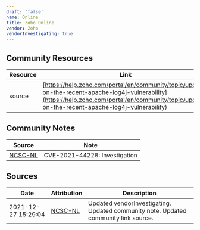 ```yaml
---
draft: 'false'
name: Online
title: Zoho Online
vendor: Zoho
vendorInvestigating: true
---
```



## Community Resources
| Resource | Link |
| --- | --- |
| source | [https://help.zoho.com/portal/en/community/topic/update-on-the-recent-apache-log4j-vulnerability](https://help.zoho.com/portal/en/community/topic/update-on-the-recent-apache-log4j-vulnerability) |

## Community Notes
| Source | Note |
| --- | --- |
| [NCSC-NL](https://github.com/NCSC-NL/log4shell/blob/main/software/README.md) | CVE-2021-44228: Investigation </ul> |

## Sources
| Date | Attribution | Description |
| --- | --- | --- |
| 2021-12-27 15:29:04 | [NCSC-NL](https://github.com/NCSC-NL/log4shell/blob/main/software/README.md) | Updated vendorInvestigating. Updated community note. Updated community link source.  |
